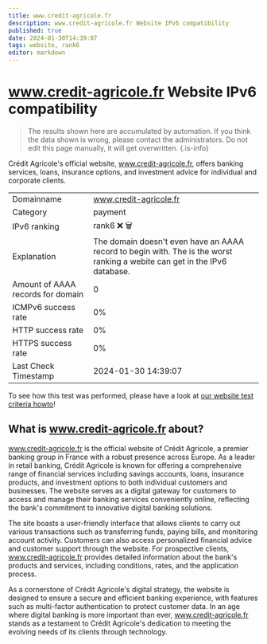 ```yaml
---
title: www.credit-agricole.fr
description: www.credit-agricole.fr Website IPv6 compatibility
published: true
date: 2024-01-30T14:39:07
tags: website, rank6
editor: markdown
---
```


# www.credit-agricole.fr Website IPv6 compatibility

> The results shown here are accumulated by automation. If you think the data shown is wrong, please contact the administrators. 
> Do not edit this page manually, it will get overwritten.
{.is-info}

Crédit Agricole's official website, www.credit-agricole.fr, offers banking services, loans, insurance options, and investment advice for individual and corporate clients.


|   |   |
| - | - |
| Domainname | www.credit-agricole.fr
| Category | payment |
| IPv6 ranking | rank6 :x: :wastebasket: |
| Explanation | The domain doesn't even have an AAAA record to begin with. The is the worst ranking a webite can get in the IPv6 database. |
| Amount of AAAA records for domain | 0 |
| ICMPv6 success rate | 0%|
| HTTP success rate | 0% |
| HTTPS success rate | 0% |
| Last Check Timestamp | 2024-01-30 14:39:07 |

To see how this test was performed, please have a look at [our website test criteria howto](/howto/testcriteria/website)!


## What is www.credit-agricole.fr about?
www.credit-agricole.fr is the official website of Crédit Agricole, a premier banking group in France with a robust presence across Europe. As a leader in retail banking, Crédit Agricole is known for offering a comprehensive range of financial services including savings accounts, loans, insurance products, and investment options to both individual customers and businesses. The website serves as a digital gateway for customers to access and manage their banking services conveniently online, reflecting the bank's commitment to innovative digital banking solutions.

The site boasts a user-friendly interface that allows clients to carry out various transactions such as transferring funds, paying bills, and monitoring account activity. Customers can also access personalized financial advice and customer support through the website. For prospective clients, www.credit-agricole.fr provides detailed information about the bank's products and services, including conditions, rates, and the application process.

As a cornerstone of Crédit Agricole's digital strategy, the website is designed to ensure a secure and efficient banking experience, with features such as multi-factor authentication to protect customer data. In an age where digital banking is more important than ever, www.credit-agricole.fr stands as a testament to Crédit Agricole's dedication to meeting the evolving needs of its clients through technology.


